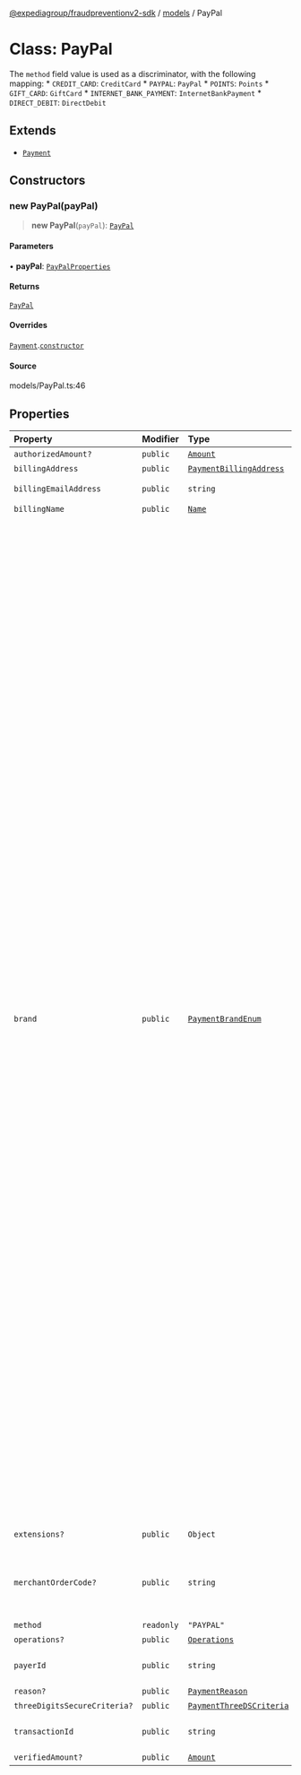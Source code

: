 [@expediagroup/fraudpreventionv2-sdk](../../index.md) / [models](../index.md) / PayPal

# Class: PayPal

The `method` field value is used as a discriminator, with the following mapping: * `CREDIT_CARD`: `CreditCard` * `PAYPAL`: `PayPal` * `POINTS`: `Points` * `GIFT_CARD`: `GiftCard` * `INTERNET_BANK_PAYMENT`: `InternetBankPayment` * `DIRECT_DEBIT`: `DirectDebit`

## Extends

- [`Payment`](Payment.md)

## Constructors

### new PayPal(payPal)

> **new PayPal**(`payPal`): [`PayPal`](PayPal.md)

#### Parameters

• **payPal**: [`PayPalProperties`](../interfaces/PayPalProperties.md)

#### Returns

[`PayPal`](PayPal.md)

#### Overrides

[`Payment`](Payment.md).[`constructor`](Payment.md#constructors)

#### Source

models/PayPal.ts:46

## Properties

| Property | Modifier | Type | Description | Inherited from |
| :------ | :------ | :------ | :------ | :------ |
| `authorizedAmount?` | `public` | [`Amount`](Amount.md) | - | [`Payment`](Payment.md).`authorizedAmount` |
| `billingAddress` | `public` | [`PaymentBillingAddress`](PaymentBillingAddress.md) | - | [`Payment`](Payment.md).`billingAddress` |
| `billingEmailAddress` | `public` | `string` | Email address associated with the payment. | [`Payment`](Payment.md).`billingEmailAddress` |
| `billingName` | `public` | [`Name`](Name.md) | - | [`Payment`](Payment.md).`billingName` |
| `brand` | `public` | [`PaymentBrandEnum`](../type-aliases/PaymentBrandEnum.md) | The `brand` field value is the payment brand used for payment on this transaction. For credit card payment method ensure attributes mentioned in dictionary below are set to corresponding values only. Ensure to comply with the naming standards provided in below dictionary. For example, some Payment processors use “Japan Credit Bureau” but “JCB” should be used when calling Fraud API. Incorrect `brand` - `card_type` combination will result in data quality issues and result in degraded risk recommendation. \'brand\' is an enum value with the following mapping with CreditCard \'card_type\' attribute: *       brand                 :      card_type * ------------------------------------------------------- * `AMERICAN_EXPRESS`          : `AMERICAN_EXPRESS` * `DINERS_CLUB_INTERNATIONAL` : `DINERS_CLUB` * `BC_CARD`                   : `DINERS_CLUB` * `DISCOVER`                  : `DISCOVER` * `BC_CARD`                   : `DISCOVER` * `DINERS_CLUB_INTERNATIONAL` : `DISCOVER` * `JCB`                       : `DISCOVER` * `JCB`                       : `JCB` * `MASTER_CARD`               : `MASTER_CARD` * `MAESTRO`                   : `MASTER_CARD` * `POSTEPAY_MASTERCARD`       : `MASTER_CARD` * `SOLO`                      : `SOLO` * `SWITCH`                    : `SWITCH` * `MAESTRO`                   : `MAESTRO` * `CHINA_UNION_PAY`           : `CHINA_UNION_PAY` * `UATP`                      : `UATP` * `UATP_SUPPLY`               : `UATP` * `AIR_PLUS`                  : `UATP` * `UA_PASS_PLUS`              : `UATP` * `VISA`                      : `VISA` * `VISA_DELTA`                : `VISA` * `VISA_ELECTRON`             : `VISA` * `CARTA_SI`                  : `VISA` * `CARTE_BLEUE`               : `VISA` * `VISA_DANKORT`              : `VISA` * `POSTEPAY_VISA_ELECTRON`    : `VISA` * `PAYPAL`                    :  \'brand\' with \'Points\' payment_type is an enum value with following: * `EXPEDIA_REWARDS` * `AMEX_POINTS` * `BANK_OF_AMERICA_REWARDS` * `DISCOVER_POINTS` * `MASTER_CARD_POINTS` * `CITI_THANK_YOU_POINTS` * `MERRILL_LYNCH_REWARDS` * `WELLS_FARGO_POINTS` * `DELTA_SKY_MILES` * `UNITED_POINTS` * `DISCOVER_MILES` * `ALASKA_MILES` * `RBC_REWARDS` * `BILT_REWARDS` * `ORBUCKS` * `CHEAP_CASH` * `BONUS_PLUS` * `ULTIMATE_REWARDS`  \'brand\' with \'GiftCard\' payment_type is an enum value with following: * `GIFT_CARD`  \'brand\' with \'InternetBankPayment\' payment_type is an enum value with following: * `IBP` * `LOCAL_DEBIT_CARD` * `SOFORT` * `YANDEX` * `WEB_MONEY` * `QIWI` * `BITCOIN`  \'brand\' with \'DirectDebit\' payment_type is an enum value with following: * `ELV` * `INTER_COMPANY` * `SEPA_ELV` | [`Payment`](Payment.md).`brand` |
| `extensions?` | `public` | `Object` | A key-value pair map to hold additional attributes. | [`Payment`](Payment.md).`extensions` |
| `merchantOrderCode?` | `public` | `string` | Reference code passed to acquiring bank at the time of payment. This code is the key ID that ties back to payments data at the payment level. | - |
| `method` | `readonly` | `"PAYPAL"` | - | - |
| `operations?` | `public` | [`Operations`](Operations.md) | - | [`Payment`](Payment.md).`operations` |
| `payerId` | `public` | `string` | Unique PayPal Customer Account identification number. | - |
| `reason?` | `public` | [`PaymentReason`](../type-aliases/PaymentReason.md) | - | [`Payment`](Payment.md).`reason` |
| `threeDigitsSecureCriteria?` | `public` | [`PaymentThreeDSCriteria`](PaymentThreeDSCriteria.md) | - | [`Payment`](Payment.md).`threeDigitsSecureCriteria` |
| `transactionId` | `public` | `string` | Unique transaction number to identify Auth calls at PayPal. | - |
| `verifiedAmount?` | `public` | [`Amount`](Amount.md) | - | [`Payment`](Payment.md).`verifiedAmount` |
